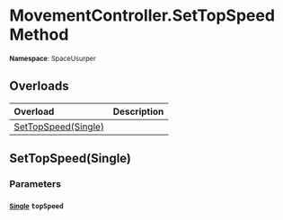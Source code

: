 # MovementController.SetTopSpeed Method

<small>**Namespace**: SpaceUsurper</small>

## Overloads

<div markdown="1" class="member-table">

| Overload | Description |
| :------- | ----------- |
| [SetTopSpeed(Single)](#Single_) |  | 

</div>

## SetTopSpeed(Single)
### Parameters
#### <small>[Single](https://docs.microsoft.com/en-us/dotnet/api/system.single?view=netframework-4.5)</small> `topSpeed`

